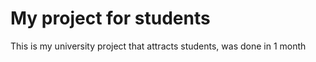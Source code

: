 # My project for students
This is my university project that attracts students, was done in 1 month
